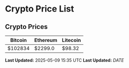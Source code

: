 # Crypto Price List

## Crypto Prices
| Bitcoin | Ethereum | Litecoin |
| ------- | -------- | -------- |
| $102834 | $2299.0 | $98.32 |
**Last Updated:** 2025-05-09 15:35 UTC
**Last Updated:** $DATE$
